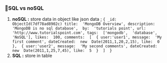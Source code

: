 ### 🧾SQL vs noSQL
 1. **noSQL :** store data in object like json data ;
  `{ _id:  ObjectId(7df78ad8902c) title:  'MongoDB Overview', description:  'MongoDB is no sql database',  by:  'tutorials point', url:  'http://www.tutorialspoint.com', tags:  ['mongodb',  'database',  'NoSQL'], likes:  100, comments:  [  { user:'user1', message:  'My first comment', dateCreated:  new  Date(2011,1,20,2,15), like:  0  },  { user:'user2', message:  'My second comments', dateCreated:  new  Date(2011,1,25,7,45), like:  5  }  ]  }`
 2. **SQL :** store in table   
